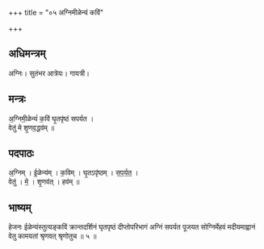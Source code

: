+++
title = "०५ अग्निमीळेन्यं कविं"

+++
## अधिमन्त्रम्
अग्निः। सुतंभर आत्रेयः। गायत्री।

## मन्त्रः
अ॒ग्निमी॒ळेन्यं॑ क॒विं घृ॒तपृ॑ष्ठं सपर्यत ।  
वेतु॑ मे शृ॒णव॒द्धव॑म् ॥

## पदपाठः
अ॒ग्निम् । ई॒ळेन्य॑म् । क॒विम् । घृ॒तऽपृ॑ष्ठम् । स॒प॒र्य॒त॒ ।  
वेतु॑ । मे॒ । शृ॒णव॑त् । हव॑म् ॥

## भाष्यम्
हेजनः ईळेन्यंस्तुत्यङ्कविं क्रान्तदर्शिनं घृतपृष्ठं दीप्तोपरिभागं अग्निं सपर्यत पूजयत सोग्निर्मेहवं मदीयमाह्वानं वेतु कामयतां श्रृणवत् श्रृणोतुच ॥ ५ ॥